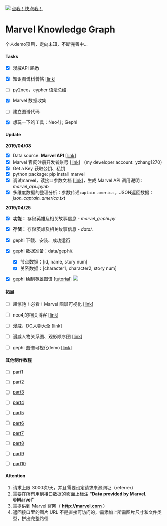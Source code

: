   ![](https://github.com/YZHANG1270/Marvel_KnowledgeGraph/blob/master/img/hero.png?raw=true)
[点我！快点我！](https://graphics.straitstimes.com/STI/STIMEDIA/Interactives/2018/04/marvel-cinematic-universe-whos-who-interactive/index.html)


# Marvel Knowledge Graph
个人demo项目，走向未知，不断完善中...

#### Tasks

- [x] 漫威API 熟悉
- [x] 知识图谱科普帖 [[link](http://codewithzhangyi.com/2019/04/23/knowledge-graph-intro/)]
- [ ] py2neo，cypher 语法总结
- [x] Marvel 数据收集
- [ ] 建立图谱代码
- [x] 想玩一下的工具：Neo4j ; Gephi



#### Update

**2019/04/08** 

- [x] Data source: **Marvel API** [[link](https://developer.marvel.com/)] 
- [x] Marvel 官网注册开发者账号 [[link](https://developer.marvel.com/)] （my developer account: yzhang1270）
- [x] Get a Key 获取公钥、私钥
- [x] python package: pip install marvel
- [x] 调试marvel，读接口参数文档 [[link](https://developer.marvel.com/docs)]，生成 Marvel API 调用说明：*marvel_api.ipynb* 
- [x] 多维度数据的整理分析：参数传递`captain america` ，JSON返回数据：*json_captain_america.txt*  

**2019/04/25** 

- [x] **功能：** 存储英雄及相关故事信息 - *marvel_gephi.py* 
- [x] **存储：** 存储英雄及相关故事信息 - *data/.* 
- [x] gephi 下载、安装、成功运行
- [x] gephi 数据准备：data/gephi/.
  - [x] 节点数据：[id, name, story num]
  - [x] 关系数据：[character1, character2, story num]
- [x] gephi 绘制英雄图谱 [[tutorial](https://gitee.com/crossin/snippet/tree/master/marvel-gephi)] ![](https://github.com/YZHANG1270/Marvel_KnowledgeGraph/blob/master/img/gephi.png?raw=true) 



#### 拓展

- [ ] 超惊艳！必看！Marvel 图谱可视化 [[link](https://graphics.straitstimes.com/STI/STIMEDIA/Interactives/2018/04/marvel-cinematic-universe-whos-who-interactive/index.html)]
- [ ] neo4j的相关博客 [[link](https://tbgraph.wordpress.com/)]
- [ ] 漫威，DC人物大全 [[link](https://www.douban.com/note/436744247/)] 
- [ ] 漫威人物关系图、观影顺序图 [[link](http://www.360doc.com/content/16/0528/19/29576369_563071456.shtml)]
- [ ] gephi 图谱可视化demo [[link](https://exploring-data.com/vis/programmers-search-relations/)]

 

#### 其他制作教程

- [ ] [part1](https://medium.com/neo4j/create-a-data-marvel-develop-a-full-stack-application-with-spring-and-neo4j-part-1-350f0f7e6609) 
- [ ] [part2](https://medium.com/neo4j/create-a-data-marvel-develop-a-full-stack-application-with-spring-and-neo4j-part-2-12186b929cb2?sk=dc964e4bf6496141730dde704bcabb47) 
- [ ] [part3](https://medium.com/neo4j/create-a-data-marvel-develop-a-full-stack-application-with-spring-and-neo4j-part-3-3ac3380e0edb) 
- [ ] [part4](https://medium.com/neo4j/create-a-data-marvel-part-4-how-to-design-the-application-874ba6ea08a5) 
- [ ] [part5](https://medium.com/neo4j/create-a-data-marvel-part-5-writing-the-domain-classes-27a39ab0666a) 
- [ ] [part6](https://medium.com/neo4j/create-a-data-marvel-part-6-developing-more-entities-be5aeab1817a) 
- [ ] [part7](https://medium.com/neo4j/create-a-data-marvel-part-7-connecting-the-graph-bc7ed9e2b843) 
- [ ] [part8](https://medium.com/neo4j/create-a-data-marvel-part-8-controlling-and-servicing-our-comic-endpoints-4dd08b81e0e) 
- [ ] [part9](https://medium.com/neo4j/create-a-data-marvel-part-9-building-the-webpage-for-comics-1ceb26f8a5be) 
- [ ] [part10](https://medium.com/neo4j/creating-a-data-marvel-part-10-lessons-and-resources-8ffb5bf0ad1) 



#### Attention

1. 请求上限 3000次/天，并且需要设定请求来源网址（referrer）
2. 需要在所有用到接口数据的页面上标注 **"Data provided by Marvel. ©Marvel"** 
3. 需提供到 Marvel 官网（ **http://marvel.com** ） 
4. 返回接口里的图片 URL 不是直接可访问的，需添加上所需图片尺寸和文件类型，拼出完整路径
